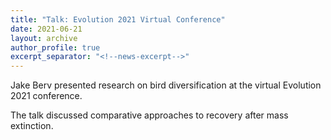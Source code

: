 ```yaml
---
title: "Talk: Evolution 2021 Virtual Conference"
date: 2021-06-21
layout: archive
author_profile: true
excerpt_separator: "<!--news-excerpt-->"
---
```

Jake Berv presented research on bird diversification at the virtual Evolution 2021 conference.

<!--news-excerpt-->
The talk discussed comparative approaches to recovery after mass extinction.
